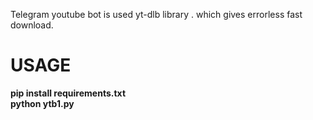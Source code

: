 Telegram youtube bot is used yt-dlb library  . which gives errorless fast download.

<h1>USAGE</h1>
<b>pip install requirements.txt<br>
python ytb1.py</b>
